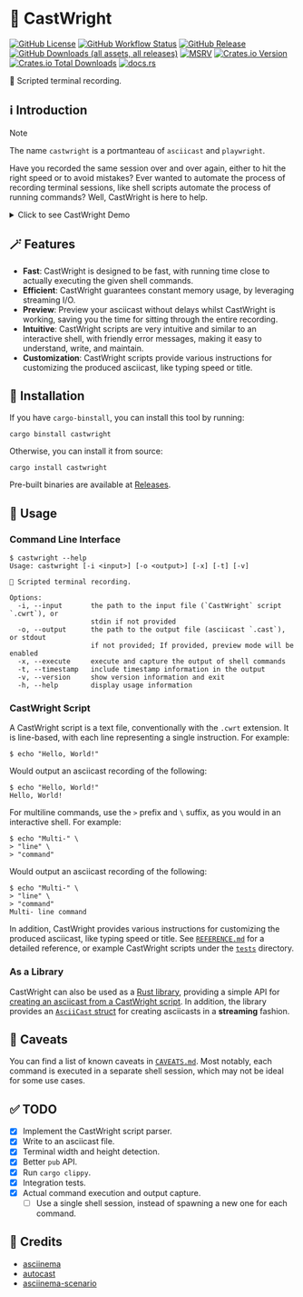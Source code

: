 # 🎥 CastWright

[![GitHub License](https://img.shields.io/github/license/PRO-2684/castwright?logo=opensourceinitiative)](https://github.com/PRO-2684/castwright/blob/main/LICENSE)
[![GitHub Workflow Status](https://img.shields.io/github/actions/workflow/status/PRO-2684/castwright/release.yml?logo=githubactions)](https://github.com/PRO-2684/castwright/blob/main/.github/workflows/release.yml)
[![GitHub Release](https://img.shields.io/github/v/release/PRO-2684/castwright?logo=githubactions)](https://github.com/PRO-2684/castwright/releases)
[![GitHub Downloads (all assets, all releases)](https://img.shields.io/github/downloads/PRO-2684/castwright/total?logo=github)](https://github.com/PRO-2684/castwright/releases)
[![MSRV](https://img.shields.io/badge/dynamic/toml?url=https%3A%2F%2Fgithub.com%2FPRO-2684%2Fcastwright%2Fraw%2Frefs%2Fheads%2Fmain%2FCargo.toml&query=%24.package.rust-version&logo=rust&label=msrv)](https://crates.io/crates/castwright)
[![Crates.io Version](https://img.shields.io/crates/v/castwright?logo=rust)](https://crates.io/crates/castwright)
[![Crates.io Total Downloads](https://img.shields.io/crates/d/castwright?logo=rust)](https://crates.io/crates/castwright)
[![docs.rs](https://img.shields.io/docsrs/castwright?logo=rust)](https://docs.rs/castwright)

🎥 Scripted terminal recording.

## ℹ️ Introduction

> [!NOTE]
> The name `castwright` is a portmanteau of `asciicast` and `playwright`.

Have you recorded the same session over and over again, either to hit the right speed or to avoid mistakes? Ever wanted to automate the process of recording terminal sessions, like shell scripts automate the process of running commands? Well, CastWright is here to help.

<details><summary>Click to see CastWright Demo</summary>

> Source: [demo.cwrt](./tests/demo.cwrt)

[![CastWright Demo (v0.0.7)](https://asciinema.org/a/EMAkQqQ4IapPq4CQvgPSe9gpC.svg)](https://asciinema.org/a/EMAkQqQ4IapPq4CQvgPSe9gpC)

</details>

## 🪄 Features

- **Fast**: CastWright is designed to be fast, with running time close to actually executing the given shell commands.
- **Efficient**: CastWright guarantees constant memory usage, by leveraging streaming I/O.
- **Preview**: Preview your asciicast without delays whilst CastWright is working, saving you the time for sitting through the entire recording.
- **Intuitive**: CastWright scripts are very intuitive and similar to an interactive shell, with friendly error messages, making it easy to understand, write, and maintain.
- **Customization**: CastWright scripts provide various instructions for customizing the produced asciicast, like typing speed or title.

## 🚀 Installation

If you have `cargo-binstall`, you can install this tool by running:

```shell
cargo binstall castwright
```

Otherwise, you can install it from source:

```shell
cargo install castwright
```

Pre-built binaries are available at [Releases](https://github.com/PRO-2684/castwright/releases).

## 📖 Usage

### Command Line Interface

```shell
$ castwright --help
Usage: castwright [-i <input>] [-o <output>] [-x] [-t] [-v]

🎥 Scripted terminal recording.

Options:
  -i, --input       the path to the input file (`CastWright` script `.cwrt`), or
                    stdin if not provided
  -o, --output      the path to the output file (asciicast `.cast`), or stdout
                    if not provided; If provided, preview mode will be enabled
  -x, --execute     execute and capture the output of shell commands
  -t, --timestamp   include timestamp information in the output
  -v, --version     show version information and exit
  -h, --help        display usage information
```

### CastWright Script

A CastWright script is a text file, conventionally with the `.cwrt` extension. It is line-based, with each line representing a single instruction. For example:

```plaintext
$ echo "Hello, World!"
```

Would output an asciicast recording of the following:

```plaintext
$ echo "Hello, World!"
Hello, World!
```

For multiline commands, use the `>` prefix and `\` suffix, as you would in an interactive shell. For example:

```plaintext
$ echo "Multi-" \
> "line" \
> "command"
```

Would output an asciicast recording of the following:

```plaintext
$ echo "Multi-" \
> "line" \
> "command"
Multi- line command
```

In addition, CastWright provides various instructions for customizing the produced asciicast, like typing speed or title. See [`REFERENCE.md`](./doc/REFERENCE.md) for a detailed reference, or example CastWright scripts under the [`tests`](./tests/) directory.

### As a Library

CastWright can also be used as a [Rust library](https://docs.rs/castwright), providing a simple API for [creating an asciicast from a CastWright script](https://docs.rs/castwright/latest/castwright/index.html#example). In addition, the library provides an [`AsciiCast` struct](https://docs.rs/castwright/latest/castwright/struct.AsciiCast.html) for creating asciicasts in a **streaming** fashion.

## 🚫 Caveats

You can find a list of known caveats in [`CAVEATS.md`](./doc/CAVEATS.md#shell-session). Most notably, each command is executed in a separate shell session, which may not be ideal for some use cases.

## ✅ TODO

- [x] Implement the CastWright script parser.
- [x] Write to an asciicast file.
- [x] Terminal width and height detection.
- [x] Better `pub` API.
- [x] Run `cargo clippy`.
- [x] Integration tests.
- [x] Actual command execution and output capture.
    - [ ] Use a single shell session, instead of spawning a new one for each command.

## 🎉 Credits

- [asciinema](https://asciinema.org)
- [autocast](https://github.com/k9withabone/autocast)
- [asciinema-scenario](https://github.com/garbas/asciinema-scenario)
